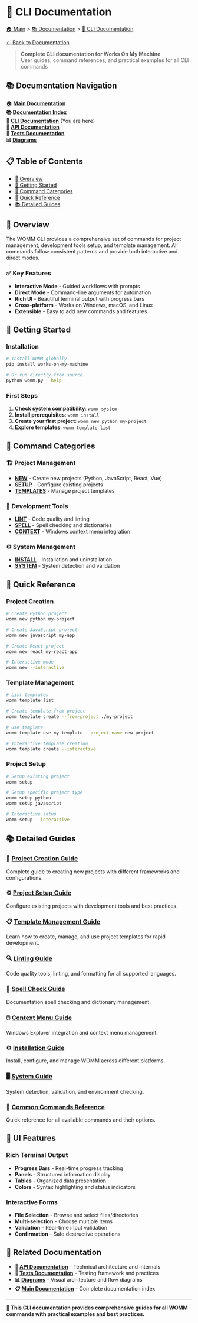 # 🔧 CLI Documentation

[🏠 Main](../../README.md) > [📚 Documentation](../README.md) > [🔧 CLI Documentation](README.md)

[← Back to Documentation](../README.md)

> **Complete CLI documentation for Works On My Machine**  
> User guides, command references, and practical examples for all CLI commands

## 📚 Documentation Navigation

**🏠 [Main Documentation](../../README.md)**  
**📚 [Documentation Index](../README.md)**  
**🔧 [CLI Documentation](README.md)** (You are here)  
**🔌 [API Documentation](../api/README.md)**  
**🧪 [Tests Documentation](../tests/README.md)**  
**📊 [Diagrams](../diagrams/)**

## 📋 Table of Contents
- [🎯 Overview](#-overview)
- [🚀 Getting Started](#-getting-started)
- [📁 Command Categories](#-command-categories)
- [🔧 Quick Reference](#-quick-reference)
- [📚 Detailed Guides](#-detailed-guides)

## 🎯 Overview

The WOMM CLI provides a comprehensive set of commands for project management, development tools setup, and template management. All commands follow consistent patterns and provide both interactive and direct modes.

### ✅ **Key Features**
- **Interactive Mode** - Guided workflows with prompts
- **Direct Mode** - Command-line arguments for automation
- **Rich UI** - Beautiful terminal output with progress bars
- **Cross-platform** - Works on Windows, macOS, and Linux
- **Extensible** - Easy to add new commands and features

## 🚀 Getting Started

### **Installation**
```bash
# Install WOMM globally
pip install works-on-my-machine

# Or run directly from source
python womm.py --help
```

### **First Steps**
1. **Check system compatibility**: `womm system`
2. **Install prerequisites**: `womm install`
3. **Create your first project**: `womm new python my-project`
4. **Explore templates**: `womm template list`

## 📁 Command Categories

### **🏗️ Project Management**
- **[NEW](NEW.md)** - Create new projects (Python, JavaScript, React, Vue)
- **[SETUP](SETUP.md)** - Configure existing projects
- **[TEMPLATES](TEMPLATES.md)** - Manage project templates

### **🔧 Development Tools**
- **[LINT](LINT.md)** - Code quality and linting
- **[SPELL](SPELL.md)** - Spell checking and dictionaries
- **[CONTEXT](CONTEXT.md)** - Windows context menu integration

### **⚙️ System Management**
- **[INSTALL](INSTALL.md)** - Installation and uninstallation
- **[SYSTEM](SYSTEM.md)** - System detection and validation

## 🔧 Quick Reference

### **Project Creation**
```bash
# Create Python project
womm new python my-project

# Create JavaScript project
womm new javascript my-app

# Create React project
womm new react my-react-app

# Interactive mode
womm new --interactive
```

### **Template Management**
```bash
# List templates
womm template list

# Create template from project
womm template create --from-project ./my-project

# Use template
womm template use my-template --project-name new-project

# Interactive template creation
womm template create --interactive
```

### **Project Setup**
```bash
# Setup existing project
womm setup

# Setup specific project type
womm setup python
womm setup javascript

# Interactive setup
womm setup --interactive
```

## 📚 Detailed Guides

### **🚀 [Project Creation Guide](NEW.md)**
Complete guide to creating new projects with different frameworks and configurations.

### **⚙️ [Project Setup Guide](SETUP.md)**
Configure existing projects with development tools and best practices.

### **📋 [Template Management Guide](TEMPLATES.md)**
Learn how to create, manage, and use project templates for rapid development.

### **🔍 [Linting Guide](LINT.md)**
Code quality tools, linting, and formatting for all supported languages.

### **📝 [Spell Check Guide](SPELL.md)**
Documentation spell checking and dictionary management.

### **🖱️ [Context Menu Guide](CONTEXT.md)**
Windows Explorer integration and context menu management.

### **⚙️ [Installation Guide](INSTALL.md)**
Install, configure, and manage WOMM across different platforms.

### **🖥️ [System Guide](SYSTEM.md)**
System detection, validation, and environment checking.

### **🔧 [Common Commands Reference](COMMON_COMMANDS.md)**
Quick reference for all available commands and their options.

## 🎨 UI Features

### **Rich Terminal Output**
- **Progress Bars** - Real-time progress tracking
- **Panels** - Structured information display
- **Tables** - Organized data presentation
- **Colors** - Syntax highlighting and status indicators

### **Interactive Forms**
- **File Selection** - Browse and select files/directories
- **Multi-selection** - Choose multiple items
- **Validation** - Real-time input validation
- **Confirmation** - Safe destructive operations

## 🔗 Related Documentation

- **🔌 [API Documentation](../api/README.md)** - Technical architecture and internals
- **🧪 [Tests Documentation](../tests/README.md)** - Testing framework and practices
- **📊 [Diagrams](../diagrams/)** - Visual architecture and flow diagrams
- **📋 [Main Documentation](../README.md)** - Complete documentation index

---

**🔧 This CLI documentation provides comprehensive guides for all WOMM commands with practical examples and best practices.**

